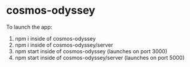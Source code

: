 # cosmos-odyssey

To launch the app:

1) npm i inside of cosmos-odyssey
2) npm i inside of cosmos-odyssey/server
3) npm start inside of cosmos-odyssey (launches on port 3000)
4) npm start inside of cosmos-odyssey/server (launches on port 5000)
